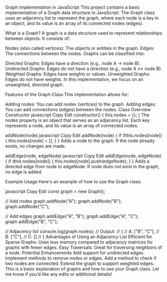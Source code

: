Graph Implementation in JavaScript
This project contains a basic implementation of a Graph data structure in JavaScript. The Graph class uses an adjacency list to represent the graph, where each node is a key in an object, and its value is an array of its connected nodes (edges).

What is a Graph?
A graph is a data structure used to represent relationships between objects. It consists of:

Nodes (also called vertices): The objects or entities in the graph.
Edges: The connections between the nodes.
Graphs can be classified into:

Directed Graphs: Edges have a direction (e.g., node A -> node B).
Undirected Graphs: Edges do not have a direction (e.g., node A <-> node B).
Weighted Graphs: Edges have weights or values.
Unweighted Graphs: Edges do not have weights.
In this implementation, we focus on an unweighted, directed graph.

Features of the Graph Class
This implementation allows for:

Adding nodes: You can add nodes (vertices) to the graph.
Adding edges: You can add connections (edges) between the nodes.
Class Overview
Constructor
javascript
Copy
Edit
constructor() {
  this.nodes = {};
}
The nodes property is an object that serves as an adjacency list. Each key represents a node, and its value is an array of connected nodes.

addNode(node)
javascript
Copy
Edit
addNode(node) {
  if (!this.nodes[node]) {
    this.nodes[node] = [];
  }
}
Adds a node to the graph. If the node already exists, no changes are made.

addEdge(node, edgeNode)
javascript
Copy
Edit
addEdge(node, edgeNode) {
  if (this.nodes[node]) {
    this.nodes[node].push(edgeNode);
  }
}
Adds a directed edge from node to edgeNode. If node does not exist in the graph, no edge is added.

Example Usage
Here's an example of how to use the Graph class:

javascript
Copy
Edit
const graph = new Graph();

// Add nodes
graph.addNode("A");
graph.addNode("B");
graph.addNode("C");

// Add edges
graph.addEdge("A", "B");
graph.addEdge("A", "C");
graph.addEdge("B", "C");

// Adjacency list
console.log(graph.nodes);
// Output:
// {
//   A: ["B", "C"],
//   B: ["C"],
//   C: []
// }
Advantages of Using an Adjacency List
Efficient for Sparse Graphs: Uses less memory compared to adjacency matrices for graphs with fewer edges.
Easy Traversals: Great for traversing neighbors of a node.
Potential Enhancements
Add support for undirected edges.
Implement methods to remove nodes or edges.
Add a method to check if two nodes are connected.
Extend the graph to support weighted edges.
This is a basic explanation of graphs and how to use your Graph class. Let me know if you'd like any edits or additional details!
